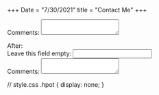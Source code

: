 +++
Date = "7/30/2021"
title = "Contact Me"
+++

<form method="POST">
  <label>Comments:
    <textarea name="comments"></textarea>
  </label>
</form>
After:

<form name="comments" method="POST" netlify-honeypot="hpfield" netlify>
  <div class="hpot">
    <label>Leave this field empty: <input name="hpfield"></label>
  </div>
  <label>Comments:
    <textarea name="comments"></textarea>
  </label>
</form>

// style.css
.hpot {
  display: none;
}
